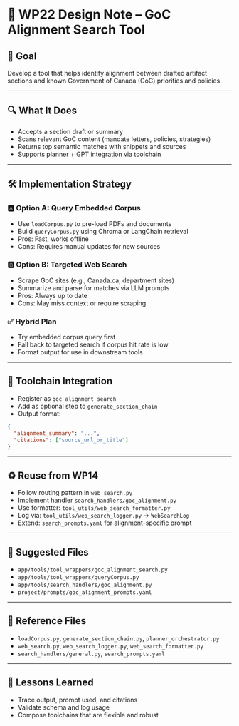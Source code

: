 # 🧠 WP22 Design Note – GoC Alignment Search Tool

## 🎯 Goal
Develop a tool that helps identify alignment between drafted artifact sections and known Government of Canada (GoC) priorities and policies.

---

## 🔍 What It Does
- Accepts a section draft or summary
- Scans relevant GoC content (mandate letters, policies, strategies)
- Returns top semantic matches with snippets and sources
- Supports planner + GPT integration via toolchain

---

## 🛠️ Implementation Strategy

### 🅰 Option A: Query Embedded Corpus
- Use `loadCorpus.py` to pre-load PDFs and documents
- Build `queryCorpus.py` using Chroma or LangChain retrieval
- Pros: Fast, works offline
- Cons: Requires manual updates for new sources

### 🅱 Option B: Targeted Web Search
- Scrape GoC sites (e.g., Canada.ca, department sites)
- Summarize and parse for matches via LLM prompts
- Pros: Always up to date
- Cons: May miss context or require scraping

### ✅ Hybrid Plan
- Try embedded corpus query first
- Fall back to targeted search if corpus hit rate is low
- Format output for use in downstream tools

---

## 🔁 Toolchain Integration
- Register as `goc_alignment_search`
- Add as optional step to `generate_section_chain`
- Output format:
```json
{
  "alignment_summary": "...",
  "citations": ["source_url_or_title"]
}
```

---

## ♻️ Reuse from WP14
- Follow routing pattern in `web_search.py`
- Implement handler `search_handlers/goc_alignment.py`
- Use formatter: `tool_utils/web_search_formatter.py`
- Log via: `tool_utils/web_search_logger.py` → `WebSearchLog`
- Extend: `search_prompts.yaml` for alignment-specific prompt

---

## 📂 Suggested Files
- `app/tools/tool_wrappers/goc_alignment_search.py`
- `app/tools/tool_wrappers/queryCorpus.py`
- `app/tools/search_handlers/goc_alignment.py`
- `project/prompts/goc_alignment_prompts.yaml`

---

## 📘 Reference Files
- `loadCorpus.py`, `generate_section_chain.py`, `planner_orchestrator.py`
- `web_search.py`, `web_search_logger.py`, `web_search_formatter.py`
- `search_handlers/general.py`, `search_prompts.yaml`

---

## 🧠 Lessons Learned
- Trace output, prompt used, and citations
- Validate schema and log usage
- Compose toolchains that are flexible and robust
